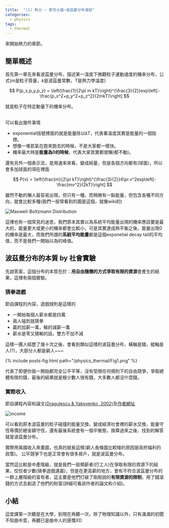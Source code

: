 ```yaml
---
title:  "(1) 熱力 ─ 麥克士威─波茲曼分布淺談"
categories:
  - physics
tags:
  - thermal
---
```


來開始熱力的章節。

## 簡單概述

首先第一章先來看波茲曼分布，描述某一溫度下微觀粒子運動速度的機率分布，公式($m$是粒子質量，$k$是波茲曼常數，$T$是熱力學溫度)

$$
P(p_x,p_y,p_z) = \left(\frac{1}{2\pi m kT}\right)^{\frac{3}{2}}exp\left[-\frac{p_x^2+p_y^2+p_z^2}{2mkT}\right]
$$



就是粒子在特定動量下的機率分布。


<br>
可以看出幾件事情

- exponential括號裡面的就是能量除以$kT$，代表著溫度其實是能量的一個指標。
- 想像一堆氦氣在跑來跑去的時候，不是大家都一樣快。
- 機率最大時是**能量為0的時候**，代表大家其實都很懶(都不動)。


還有另外一個表示法，是用速率來看，變成純量，但是各個方向都有(球面)，所以會多加球面的項在裡面

$$
P(v) = \left(\frac{m}{2\pi kT}\right)^{\frac{3}{2}}4\pi v^2exp\left[-\frac{mv^2}{2kT}\right]
$$

雖然不動的懶人最容易出現，但只有一種，而稍微有一點能量，但包含各種不同方向，就會比較多種(我們一般常看到的圖是這個，就像wiki的)

![Maxwell-Boltzmann Distribution](https://upload.wikimedia.org/wikipedia/commons/thumb/0/01/MaxwellBoltzmann-en.svg/1024px-MaxwellBoltzmann-en.svg.png)



這裡也有一個常見的迷思，我們原本其實以為系統平均能量出現的機率應該要是最大的，能量更大或更小的機率都會比較小，可是其實達成熱平衡之後，能量出現0的機率是最大，而我們所謂的**系統平均能量**都是這個exponetial decay tail的平均值，而不是我們一開始以為的峰值。


## 波茲曼分布的本質 by 社會實驗

先說答案，這個分布的本質在於：**用自由隨機的方式爭取有限的資源**會產生的結果，這裡有兩個實驗。


### 猜拳遊戲

節自課程的內容，遊戲規則是這樣的

- 一開始每個人薪水都是四萬
- 兩人碰到就猜拳
- 贏的加薪一萬，輸的減薪一萬
- 薪水是零又猜輸的話，雙方不加不減

這樣一團人經歷了幾十次之後，會看到類似這樣的波茲曼分布，橫軸是錢，縱軸是人(?)，大部分人都是窮人~~~


{% include posts-fig.html path="/physics_thermal/Fig1.png" %}


代表了即便你我一開始都完全公平平等，沒有受限任何規則下的自由競爭，爭取總體有限的錢，最後的結果就是極少數人很有錢，大多數人都沒什麼錢。


### 實際收入

節自課程內容和論文[(Dragulescu & Yakovenko, 2002)](https://arxiv.org/pdf/cond-mat/0211175)及[作者網址](https://online.kitp.ucsb.edu/online/colloq/yakovenko1/)

![income](https://online.kitp.ucsb.edu/online/colloq/yakovenko1/oh/04.jpg)

可以看到原本波茲曼的粒子碰撞的能量交換，變成經濟社會裡的薪水交換，能量守恆等價於總金額守恆，還有最後系統會有一個平衡態，換算過來之後，找到的解答就是波茲曼分布。

實際用美國收入來畫圖，也真的就長這樣(窮人長條圖比較矮的原因是政府福利的政策)。
公平競爭下也是正常會有很多貧戶，就是波茲曼分布。


當然這比較是中產階級，就是我們一般領薪者(打工人)在爭取有限的資源下的結果，佼佼者少數(猜拳遊戲連贏)，但是在更高薪的地方，會有不符合波茲曼分布的一群上層階級的富有者，這主要是他們打破了剛剛說的**有限資源的限制**，用了錢滾錢的方式去創造了他們的財富(詳細可看該作者的論文和介紹)。


## 小結

這堂課第一次聽是在大學，到現在再聽一次，除了物理知識以外，只有滿滿的初聞不知曲中意，再聽已是曲中人的感慨XD




